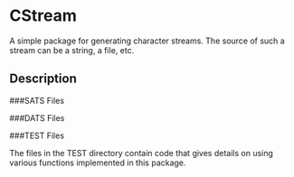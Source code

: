 # CStream

A simple package for generating character streams.
The source of such a stream can be a string, a file, etc.

## Description

###SATS Files

###DATS Files

###TEST Files

The files in the TEST directory contain code that gives details on
using various functions implemented in this package.

